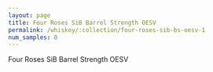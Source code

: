 ```yaml
---
layout: page
title: Four Roses SiB Barrel Strength OESV
permalink: /whiskey/:collection/four-roses-sib-bs-oesv-1
num_samples: 0
---
```


Four Roses SiB Barrel Strength OESV
